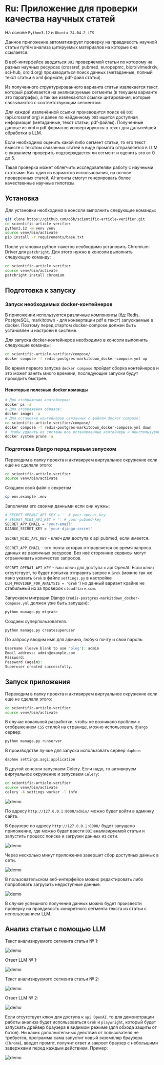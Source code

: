 # Ru: Приложение для проверки качества научных статей

На основе `Python3.12` и `Ubuntu 24.04.2 LTS`

Данное приложение автоматизирует проверку на правдивость научной статьи путём анализа цитируемых материалов на которые она ссылается.

В веб-интерфейсе вводиться `DOI` проверяемой статьи по которому на разных научных ресурсах (crossref, pubmed, europepmc, biorxiv/medrxiv, sci-hub, orcid.org) производиться поиск данных (метаданные, полный текст статьи в xml формате, pdf-файл статьи).

Из полученного структурированного варианта статьи извлекается текст, который разбивается на анализируемые сегменты (в текущем варианте это параграфы), а так же извлекаются ссылки цитирования, которые связываются с соответствующим сегментом.

Для каждой извлечённой ссылки производится поиск её `DOI` (api.crossref.org) и далее по найденному `DOI` ищется доступная информация (метаданные, текст статьи, pdf-файлы). Полученные данные из xml и pdf форматов конвертируются в текст для дальнейшей обработки в LLM.

Если необходимо оценить какой либо сегмент статьи, то его текст вместе с текстом связанных статей в виде промпта отправляется в LLM с указанием проверить подтверждается ли сегмент и оценить это от 0 до 5.

Такая проверка может облегчить исследователям работу с научными статьями. Как один из вариантов использования, на основе проверенных статей, AI-агенты смогут генерировать более качественные научные гипотезы.

## Установка

Для установки необходимо в консоли выполнить следующие команды:

```bash
git clone https://github.com/o5b/scientific-article-verifier.git
cd scientific-article-verifier
python3.12 -m venv venv
source venv/bin/activate
pip install -r requirements/base.txt
```

После установки python-пакетов необходимо установить Chromium-Driver для `patchright`. Для этого нужно в консоли выполнить следующую команду:

```bash
cd scientific-article-verifier
source venv/bin/activate
patchright install chromium

```

## Подготовка к запуску

### Запуск необходимых docker-контейнеров

В приложении используются различные компоненты (бд: Redis, PostgreSQL, markitdown - для конвертации pdf в текст) запускаемые в docker. Поэтому перед стартом docker-compose должен быть установлен и настроен в системе.

Для запуска docker-контейнеров необходимо в консоли выполнить следующие команды:

```bash
cd scientific-article-verifier/compose/
docker compose -f redis-postgres-markitdown_docker-compose.yml up
```

Во время первого запуска `docker compose` пройдет сборка контейнеров и это может занять много времени, последующие запуски будут проходить быстрее.

#### Некоторые полезные docker команды

```bash
# Для отображения контейнеров:
docker ps -a
# Для отображения образов:
docker images -a
# Для остановки контейнеров связанных с файлом docker compose:
cd scientific-article-verifier/compose/
docker compose -f redis-postgres-markitdown_docker-compose.yml down
# Чтобы удалить из системы все остановленные контейнеры и неиспользуемые образы:
docker system prune -a
```

### Подготовка Django перед первым запуском

Переходим в папку проекта и активируем виртуальное окружение если ещё не сделали этого:

```bash
cd scientific-article-verifier
source venv/bin/activate
```

Создаем свой файл с секретом:

```bash
cp env.example .env
```

Заполняем его своими данными если они нужны:

```bash
# SECRET_OPENAI_API_KEY = '' # your-openai-key
# SECRET_NCBI_API_KEY = '' # your-pubmed-key
SECRET_APP_EMAIL = 'your-email'
DJANGO_SECRET_KEY = 'your-django-secret'
```

`SECRET_NCBI_API_KEY` - ключ для доступа к api pubmed, если имеется.

`SECRET_APP_EMAIL` - это почта которая отправляется во время запроса данных из различных ресурсов. Без неё сторонние сервисы могут ограничивать количество запросов.

`SECRET_OPENAI_API_KEY` - ваш ключ для доступа к api OpenAI. Если ключ отсутствует, то будет попытка отправить запрос к `Grok` (можно так же явно указать `Grok` в файле `settings.py` в настройке `LLM_PROVIDER_FOR_ANALYSIS = 'Grok'`) но данный вариант крайне не стабильный из за проверок `cloudflare.com`.

Запускаем миграции Django (`redis-postgres-markitdown_docker-compose.yml` должен уже быть запущен):

```bash
python manage.py migrate
```

Создаем суперпользователя.

```bash
python manage.py createsuperuser
```

По запросу вводим имя для админа, любую почту и свой пароль:

```bash
Username (leave blank to use 'oleg'): admin
Email address: admin@example.com
Password:
Password (again):
Superuser created successfully.
```

## Запуск приложения

Переходим в папку проекта и активируем виртуальное окружение если ещё не сделали этого:

```bash
cd scientific-article-verifier
source venv/bin/activate
```

В случае локальной разработки, чтобы не возникало проблем с отображением `CSS` стилей на странице, можно использовать `django` сервер:

```bash
python manage.py runserver
```

В производстве лучше для запуска использовать сервер `daphne`:

```bash
daphne settings.asgi:application
```

В другой консоли запускаем Celery.
Если надо, то активируем виртуальное окружение и запускаем `Celery`:

```bash
cd scientific-article-verifier
source venv/bin/activate
celery -A settings worker -l info
```

![demo](docs/demo/app-start.gif)

По адресу `http://127.0.0.1:8000/admin/` можно будет войти в админку сайта.

В браузере по адресу `http://127.0.0.1:8000/` будет запущено приложение, где можно будет ввести `DOI` анализируемой статьи и запустить процесс поиска и загрузки данных из сети.

![demo](docs/demo/doi-start.gif)

Через несколько минут приложение завершит сбор доступных данных в сети.

![demo](docs/demo/doi-stop.gif)

В пользовательском веб-интерфейсе можно редактировать либо попробовать загрузить недоступные данные.

![demo](docs/demo/references-1.gif)

В случае успешного получения данных можно будет произвести проверку на правдивость конкретного сегмента текста из статьи с использованием LLM.

## Анализ статьи с помощью LLM

Текст анализируемого сегмента статьи № 1:

![demo](docs/images/llm-analysis-question_1.jpg)

Ответ LLM № 1:

![demo](docs/images/llm-analysis-answer_1.jpg)

Текст анализируемого сегмента статьи № 2:

![demo](docs/images/llm-analysis-question_2.jpg)

Ответ LLM № 2:

![demo](docs/images/llm-analysis-answer_2.jpg)

Если отсутствует ключ для доступа к `api OpenAI`, то для демонстрации работы анализа будет использоваться `Grok` и `playwright`, который будет запускать драйвер браузера в видимом режиме (для обхода защиты от ботов). Ни каких дополнительных действий от пользователя не требуется, программа сама запустит новый экземпляр браузера (`Chrome`), введет промпт, получит ответ и закроет браузер с небольшими задержками перед каждым действием. Пример:

![demo](docs/demo/glrok_analize.gif)